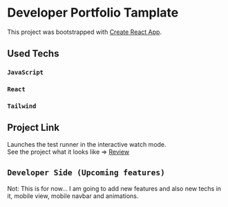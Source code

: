 # Developer Portfolio Tamplate 

This project was bootstrapped with [Create React App](https://github.com/facebook/create-react-app).

## Used Techs

### `JavaScript`
### `React`
### `Tailwind`




## Project Link

Launches the test runner in the interactive watch mode.\
See the project what it looks like => [Review](https://berkinkinay.dev/)

## `Developer Side (Upcoming features)`

Not: This is for now...  I am going to add new features and also new techs in it,
     mobile view, mobile navbar and animations.
